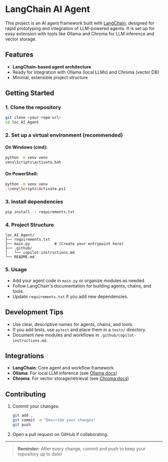 # LangChain AI Agent

This project is an AI agent framework built with [LangChain](https://github.com/hwchase17/langchain), designed for rapid prototyping and integration of LLM-powered agents. It is set up for easy extension with tools like Ollama and Chroma for LLM inference and vector storage.

## Features
- **LangChain-based agent architecture**
- Ready for integration with Ollama (local LLMs) and Chroma (vector DB)
- Minimal, extensible project structure

## Getting Started

### 1. Clone the repository
```sh
git clone <your-repo-url>
cd loc_AI_Agent
```

### 2. Set up a virtual environment (recommended)
#### On Windows (cmd):
```sh
python -m venv venv
venv\Scripts\activate.bat
```
#### On PowerShell:
```sh
python -m venv venv
.\venv\Scripts\Activate.ps1
```

### 3. Install dependencies
```sh
pip install -r requirements.txt
```

### 4. Project Structure
```
loc_AI_Agent/
├── requirements.txt
├── main.py           # (Create your entrypoint here)
├── .github/
│   └── copilot-instructions.md
└── README.md
```

### 5. Usage
- Add your agent code in `main.py` or organize modules as needed.
- Follow LangChain's documentation for building agents, chains, and tools.
- Update `requirements.txt` if you add new dependencies.

## Development Tips
- Use clear, descriptive names for agents, chains, and tools.
- If you add tests, use `pytest` and place them in a `tests/` directory.
- Document new modules and workflows in `.github/copilot-instructions.md`.

## Integrations
- **LangChain**: Core agent and workflow framework
- **Ollama**: For local LLM inference (see [Ollama docs](https://ollama.com/))
- **Chroma**: For vector storage/retrieval (see [Chroma docs](https://docs.trychroma.com/))

## Contributing
1. Commit your changes:
   ```sh
   git add .
   git commit -m "Describe your changes"
   git push
   ```
2. Open a pull request on GitHub if collaborating.

---

> **Reminder:** After every change, commit and push to keep your repository up to date!
